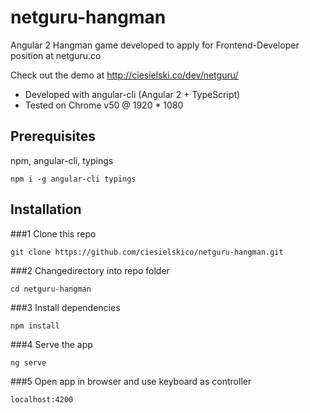 # netguru-hangman

Angular 2 Hangman game developed to apply for Frontend-Developer position at netguru.co

Check out the demo at http://ciesielski.co/dev/netguru/

- Developed with angular-cli (Angular 2 + TypeScript)
- Tested on Chrome v50 @ 1920 * 1080

## Prerequisites

npm, angular-cli, typings

`npm i -g angular-cli typings`

## Installation

###1 Clone this repo

`git clone https://github.com/ciesielskico/netguru-hangman.git`

###2 Changedirectory into repo folder

`cd netguru-hangman`

###3 Install dependencies

`npm install`

###4 Serve the app

`ng serve`

###5 Open app in browser and use keyboard as controller

`localhost:4200`
